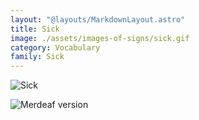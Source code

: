 ```yaml
---
layout: "@layouts/MarkdownLayout.astro"
title: Sick
image: ./assets/images-of-signs/sick.gif
category: Vocabulary
family: Sick
---
```


![Sick](@signs/sick.gif)

![Merdeaf version](@signs/merdeaf-sick.png)
